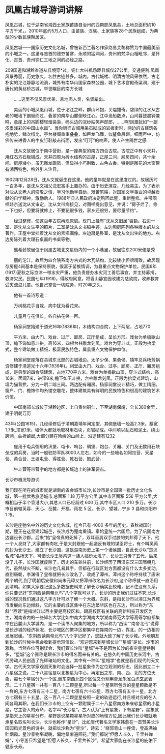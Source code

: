 # 凤凰古城导游词讲解
凤凰古城，位于湖南省湘西土家族苗族自治州的西南部凤凰县，土地总面积约10平方千米，。2010年底约5万人口，由苗族、汉族、土家族等28个民族组成，为典型的少数民族聚居区。　　

 

凤凰古城——国家历史文化名城，曾被新西兰著名作家路易艾黎称赞为中国最美丽的小城之一。这里与吉首的德夯苗寨，永顺的猛洞河，贵州的梵净山相毗邻，是怀化、吉首、贵州铜仁三地之间的必经之路。

209国道和湘黔省道从县境穿*过，铜仁大兴机场距县城仅27公里，交通便利.凤凰风景秀丽，历史悠久，名胜古迹甚多。城内，古代城楼、明清古院风采依然，古老朴实的沱江静静地流淌，城外有南华山国家森林公园，城下艺术宫殿奇梁洞，建于唐代的黄丝桥古城，举世瞩目的南方长城

　　……这里不仅风景优美，且地杰人灵，名贤辈出。

　　美丽的小城凤凰山城，位于沱江之畔，群山环抱，关隘雄奇。碧绿的江水从古老的城墙下蜿蜒而过，叠翠的南华山麓倒映江心。江中渔船数点，山间暮鼓晨钟兼鸣，悬崖上的吊脚楼轻烟袅袅，码头边的浣纱姑笑声郎郎，……啊!凤凰犹如“一副浓墨浅彩的中国山水画”。当你徜徉古城用条石砌成的岩板街时，两边的古建筑各抱地势，鳞次栉比，亭台楼阁重重叠叠，如巨龙飞舞，似鳌鱼展翅。细雨声中，仿佛传来进香人的牛皮钉鞋敲击街面，发出“叮叮”的响声，使人产生隔世之感.

　　沈从文故居位于南中营街，是一座典型的南方四合古院。古院正中有小天井，用红石方石板铺成。天井四周为砖木结构的古屋，正屋三间，厢房四间，共十余间。房屋矮小，虽无雕龙画凤，但显得小巧别致，古色古香。特别是雕花的木窗带有湘西特色，格外引人注目。

1902年12月28日，沈从文就诞生在这里。他的童年就是在这里度过的。故居历时一百多年，是沈从文祖父沈宏富手上置办的。由于历史演变，几经易主，为了表示对沈从文老人的崇敬之情，学习他勤学自励，艰苦笔耕，对国家文学事业的卓越贡献的自学精神，激励后人。1988年县人民政府决定购回此屋，重新整修。并带图样赴京送沈从文审定，沈从文带病接见，对图样提出意见，并说：“房子烂了，修一下也好，但要将就修上，不要花很多钱，家乡还很穷，要尽量节约”。

　　经过整修，使这百年古院再现原貌。现门上挂有“沈从文旧居”匾额。右边一室，是沈从文生平的照片，二室是沈从文书稿手迹，左边厢房陈列各种版本的从文著作。正屋中堂挂着沈从文的素描画像。左边房是卧室，是沈从文出生的地方。右边房陈列着大理石桌面的书桌等物。

　　熊希龄故居位于凤凰古城北文星街内的一个小巷里，故居往东200米便是秀

　　丽的沱江。故居为四合院系南方古式的木瓦结构，比较矮小但很精致，故居现存房屋4间基本是保持原貌，很富于苗族情调，为县重点文物保护单位。民国6年(1917)夏秋之际京津一带水灾严重，他负责督办水灾河工善后事宜，并主持募捐，救济灾民。民国七年(1918)，得政府同意，将香山静宜园改建为慈幼院，收养教育受灾流浪儿童。他自己掌管一切院务，时20年之久。

　　他有一首诗写道：

　　万树桃花手自栽，病中犹为看花来。

　　儿童月与花俱长，各自拈花笑一回。

　　杨家祠堂始建于道光16年(1836年)，木结构四合院，上下两层，占地770

　　平方米，由大门、戏台、过厅、廊房、正厅组成，呈长方形。戏台为单檐歇山顶，檐下饰如意斗拱，高16米，四根台柱雕龙刻凤，戏台为穿斗式，正殿为抬梁式，整个建筑做工精细，极富民族特色，属县重点文物保护单位。

　　杨家祠堂座落在县城东北部的古城墙边。太子少保、果勇侯、镇竿总兵杨芳捐资修建于清道光十六年(1836年)。祠堂由大门、戏台、过亭、廊房、正厅、厢房组成，是典型的四合院建筑，占地770平方米。戏台为单檐歇山顶，穿斗式结构，高16米，面阔7米，进深8米;檐下如玉斗拱，台柱雕龙刻凤。正殿为抬梁式建筑，山墙为猫背拱，分为一明二暗三间。两边配有厢房。杨家祠堂设计精巧，做工精细。窗户、门、檐饰件均糸镂空雕花，整体建筑具有鲜明的民族特色和很高的建筑艺术价值。

　　中国南部长城位于湘黔边区，上自贵州铜仁，下至湖南保靖，全长380余里，建于明朝万历

43年(公园1615)，几经续修后于清朝嘉靖年间定型，其碉堡墙一般高2.3米，基宽1.7米,顶宽1米，墙体大都就地取材用石块，页岩砌成。中间填以乱石和泥土，绕山跨涧，曲折蜿蜒,大部分建在险峻的山岭上，沿途建有1232

　　座用于屯兵御用的汛堡、屯卡、哨台、碉堡、炮台、关厢、关门及无数用石块垒成的兵房，当时一般驻防军队8000人左右，如今的一些地名如阿拉营、天星营、黄合营、王坡屯营、得胜营、乾石营、振武营、

　　牛斗营等带营字的地方都是长城边上的驻军要点。

长沙市概况导游词

我们现在所在的城市就是湖南的省会城市长沙,长沙市是全国第一批历史文化名城，第一批优秀旅游城市,总面积 1.18 万平方公里,其中市区面积 556 平方公里,大概相当于半个香港大小,其总人口已经超过 600 万,其中市区人口 210 多万。长沙市目前辖芙蓉、天心、岳麓、开福、雨花 5 区，长沙、望城、宁乡 3 县和浏阳市 1 市。

长沙是座弛名中外的历史文化名城，迄今已有 4000 多年的历史。春秋战国时期，楚王在这里建起城邑，长沙成为楚南重镇。秦始皇统一六国后，为了巩固南方边疆设长沙郡。后来“始”皇帝真的死掉了，双耳垂肩双手过膝的刘邦得了天下，他一个人发财了,大家都有肉吃,于是大封跟他一起造反有理的谋臣将士，有个叫吴芮的封为长沙王，建立了长沙国，这是湖南历史上第一个诸侯国，自此长沙以“楚汉名城”名扬天下。可惜长沙王吴芮这一族人福份太浅了，长沙王只传了五代，后来没了儿子，长沙国就废除了。历史的车轮往前，长沙经历了西汉东汉三国隋朝几代，虽然战火不断，长沙也几易其手，但都在行政区划方面都没有什么太多变动。直到唐朝，李渊得了皇帝就把长沙改名了，改成了潭州。潭州这个称呼持续了唐宋两个朝代,到了明朝后安徽和尚朱元璋又把潭州改名为长沙府,这个称呼就一直沿用到清朝。如果大家要记这么多数据史料来了解长沙确实比较难，记不住没有关系，你只要记好“东斜西读南帝北丐”八个字就可以了。长沙的历史我们过往不究,长沙城的现况我们通过这八字方针可以了解一个大概。东斜，是指长沙市以湘江为界城市发展向东边倾斜，它的主要的城区集中在东边繁华区也在东边，所以称为“东斜”“西读”是指湘江以西主要是高校区和。跟高校区有关联的高新科技开发区为主，湖南省内的一些知名大学比如中南大学湖南大学湖南师范大学等高等学府都集中在岳麓山大学城内，是一个读书人聚集的地方，所以称为“西读”“南帝北丐”说得是长沙城的经济状况，长沙城区的繁华区都集中在靠南的一边，靠北。的一边相对发展迟缓。“东斜西读南帝北丐”八个字记好了，您就大致了解了长沙城。外地朋友到长沙的时候手机会收到提示短信说，“欢迎您来到星城长沙”“星城”是长。沙市的雅称，当然各位可别误会，我们管长沙叫“星城”并不是因为长沙的夜空星星特别多，“星城”这个雅称是跟长沙市的得名而来有关的。在悠久的中国历史长河中，古代劳动人民创造了光辉璀灿的文化，其中有一种叫“星相学”也就是我们现代的天文学。古代天文学家观测天象时会选择一批星象作为定位观测的标志，因此创立二十八星宿之说。二十八星宿是以北极星为中心，再定出之东、南、西、北的方位天象，每七个星宿分为一个区,而东南西北四个区位又分别用青龙朱雀白虎玄武表示。二十八星宿一共有一百八十二颗星星,所以每一个星宿所包含的星星颗数是不一样的,东方七宿有三十二星，南方七宿有六十四星，西方七宿有五十一星，北方方七宿有三十五星。这一百八十二颗星星按照一定的轨迹运行,并且相对应的在人间各司其职。在我们长沙市的上空有一颗附属于二十八星宿南方朱雀轸星宿的小星星，它主管人的寿命，名字叫“长沙星”。古人认为“上有星象，下有星野”，星象就是指天上的星星分布，星野是说某颗星星所对应的地理方位,因此我们长沙城就地承星名取名叫长沙。长沙也称作“星沙”，比如唐代著名文学家韩愈在一首赞美长沙田园风光景色的诗中，就把长沙称为“星沙”，诗云：“绕郭青山一座佳，登高满袖贮烟霞。星沙景物堪凝眺，偏地桑麻遍囿花。”我们都说“但愿人长久，千里共婵娟”，小导游只希望是“但愿人长久，千里共长沙”，希望大家能在长沙星的庇佑下健康长寿。